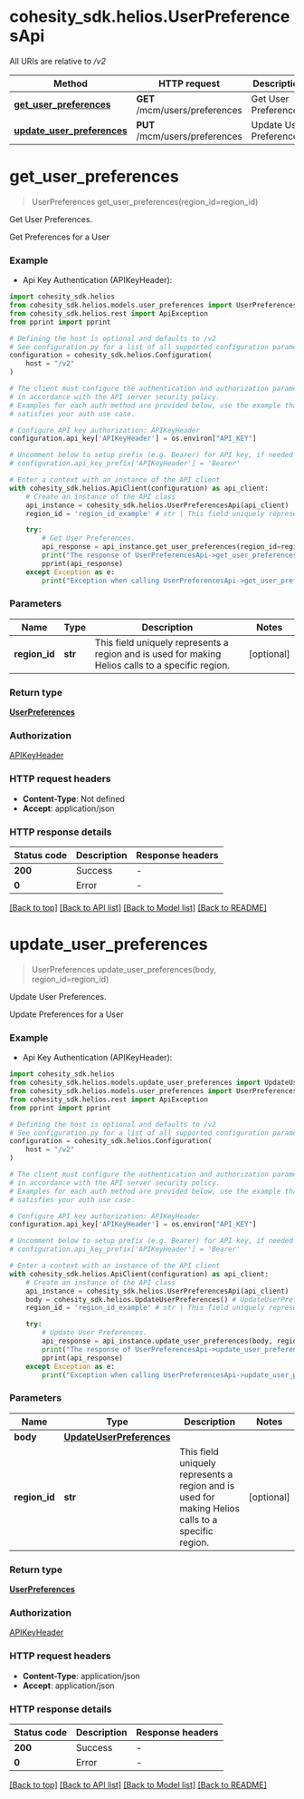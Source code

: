 # cohesity_sdk.helios.UserPreferencesApi

All URIs are relative to */v2*

Method | HTTP request | Description
------------- | ------------- | -------------
[**get_user_preferences**](UserPreferencesApi.md#get_user_preferences) | **GET** /mcm/users/preferences | Get User Preferences.
[**update_user_preferences**](UserPreferencesApi.md#update_user_preferences) | **PUT** /mcm/users/preferences | Update User Preferences.


# **get_user_preferences**
> UserPreferences get_user_preferences(region_id=region_id)

Get User Preferences.

Get Preferences for a User

### Example

* Api Key Authentication (APIKeyHeader):

```python
import cohesity_sdk.helios
from cohesity_sdk.helios.models.user_preferences import UserPreferences
from cohesity_sdk.helios.rest import ApiException
from pprint import pprint

# Defining the host is optional and defaults to /v2
# See configuration.py for a list of all supported configuration parameters.
configuration = cohesity_sdk.helios.Configuration(
    host = "/v2"
)

# The client must configure the authentication and authorization parameters
# in accordance with the API server security policy.
# Examples for each auth method are provided below, use the example that
# satisfies your auth use case.

# Configure API key authorization: APIKeyHeader
configuration.api_key['APIKeyHeader'] = os.environ["API_KEY"]

# Uncomment below to setup prefix (e.g. Bearer) for API key, if needed
# configuration.api_key_prefix['APIKeyHeader'] = 'Bearer'

# Enter a context with an instance of the API client
with cohesity_sdk.helios.ApiClient(configuration) as api_client:
    # Create an instance of the API class
    api_instance = cohesity_sdk.helios.UserPreferencesApi(api_client)
    region_id = 'region_id_example' # str | This field uniquely represents a region and is used for making Helios calls to a specific region. (optional)

    try:
        # Get User Preferences.
        api_response = api_instance.get_user_preferences(region_id=region_id)
        print("The response of UserPreferencesApi->get_user_preferences:\n")
        pprint(api_response)
    except Exception as e:
        print("Exception when calling UserPreferencesApi->get_user_preferences: %s\n" % e)
```



### Parameters


Name | Type | Description  | Notes
------------- | ------------- | ------------- | -------------
 **region_id** | **str**| This field uniquely represents a region and is used for making Helios calls to a specific region. | [optional] 

### Return type

[**UserPreferences**](UserPreferences.md)

### Authorization

[APIKeyHeader](../README.md#APIKeyHeader)

### HTTP request headers

 - **Content-Type**: Not defined
 - **Accept**: application/json

### HTTP response details

| Status code | Description | Response headers |
|-------------|-------------|------------------|
**200** | Success |  -  |
**0** | Error |  -  |

[[Back to top]](#) [[Back to API list]](../README.md#documentation-for-api-endpoints) [[Back to Model list]](../README.md#documentation-for-models) [[Back to README]](../README.md)

# **update_user_preferences**
> UserPreferences update_user_preferences(body, region_id=region_id)

Update User Preferences.

Update Preferences for a User

### Example

* Api Key Authentication (APIKeyHeader):

```python
import cohesity_sdk.helios
from cohesity_sdk.helios.models.update_user_preferences import UpdateUserPreferences
from cohesity_sdk.helios.models.user_preferences import UserPreferences
from cohesity_sdk.helios.rest import ApiException
from pprint import pprint

# Defining the host is optional and defaults to /v2
# See configuration.py for a list of all supported configuration parameters.
configuration = cohesity_sdk.helios.Configuration(
    host = "/v2"
)

# The client must configure the authentication and authorization parameters
# in accordance with the API server security policy.
# Examples for each auth method are provided below, use the example that
# satisfies your auth use case.

# Configure API key authorization: APIKeyHeader
configuration.api_key['APIKeyHeader'] = os.environ["API_KEY"]

# Uncomment below to setup prefix (e.g. Bearer) for API key, if needed
# configuration.api_key_prefix['APIKeyHeader'] = 'Bearer'

# Enter a context with an instance of the API client
with cohesity_sdk.helios.ApiClient(configuration) as api_client:
    # Create an instance of the API class
    api_instance = cohesity_sdk.helios.UserPreferencesApi(api_client)
    body = cohesity_sdk.helios.UpdateUserPreferences() # UpdateUserPreferences | 
    region_id = 'region_id_example' # str | This field uniquely represents a region and is used for making Helios calls to a specific region. (optional)

    try:
        # Update User Preferences.
        api_response = api_instance.update_user_preferences(body, region_id=region_id)
        print("The response of UserPreferencesApi->update_user_preferences:\n")
        pprint(api_response)
    except Exception as e:
        print("Exception when calling UserPreferencesApi->update_user_preferences: %s\n" % e)
```



### Parameters


Name | Type | Description  | Notes
------------- | ------------- | ------------- | -------------
 **body** | [**UpdateUserPreferences**](UpdateUserPreferences.md)|  | 
 **region_id** | **str**| This field uniquely represents a region and is used for making Helios calls to a specific region. | [optional] 

### Return type

[**UserPreferences**](UserPreferences.md)

### Authorization

[APIKeyHeader](../README.md#APIKeyHeader)

### HTTP request headers

 - **Content-Type**: application/json
 - **Accept**: application/json

### HTTP response details

| Status code | Description | Response headers |
|-------------|-------------|------------------|
**200** | Success |  -  |
**0** | Error |  -  |

[[Back to top]](#) [[Back to API list]](../README.md#documentation-for-api-endpoints) [[Back to Model list]](../README.md#documentation-for-models) [[Back to README]](../README.md)

